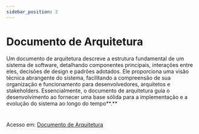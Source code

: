 ```yaml
---
sidebar_position: 2
---
```

# Documento de Arquitetura

<div className="justify-text"> Um documento de arquitetura descreve a estrutura fundamental de um sistema de software, detalhando componentes principais, interações entre eles, decisões de design e padrões adotados. Ele proporciona uma visão técnica abrangente do sistema, facilitando a compreensão de sua organização e funcionamento para desenvolvedores, arquitetos e stakeholders. Essencialmente, o documento de arquitetura guia o desenvolvimento ao fornecer uma base sólida para a implementação e a evolução do sistema ao longo do tempo<span style={{color: '#fcba03'}}>**.**</span> </div>

#
Acesso em: [Documento de Arquitetura](@site/static/img/RIGEL-DriverPlan-DocumentoDeArquitetura.pdf)